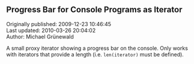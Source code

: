 ## Progress Bar for Console Programs as Iterator  
Originally published: 2009-12-23 10:46:45  
Last updated: 2010-03-26 20:04:02  
Author: Michael Grünewald  
  
A small proxy iterator showing a progress bar on the console. Only works with iterators that provide a length (i.e. `len(iterator)` must be defined).